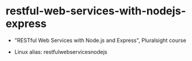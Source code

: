 # restful-web-services-with-nodejs-express
- "RESTful Web Services with Node.js and Express", Pluralsight course

- Linux alias: restfulwebservicesnodejs
